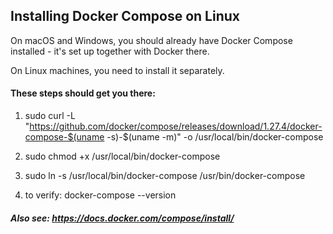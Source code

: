 ## Installing Docker Compose on Linux

On macOS and Windows, you should already have Docker Compose installed - it's set up together with Docker there.

On Linux machines, you need to install it separately.

#### These steps should get you there:

1. sudo curl -L "https://github.com/docker/compose/releases/download/1.27.4/docker-compose-$(uname -s)-$(uname -m)" -o /usr/local/bin/docker-compose

2. sudo chmod +x /usr/local/bin/docker-compose

3. sudo ln -s /usr/local/bin/docker-compose /usr/bin/docker-compose

4. to verify: docker-compose --version

##### Also see: https://docs.docker.com/compose/install/